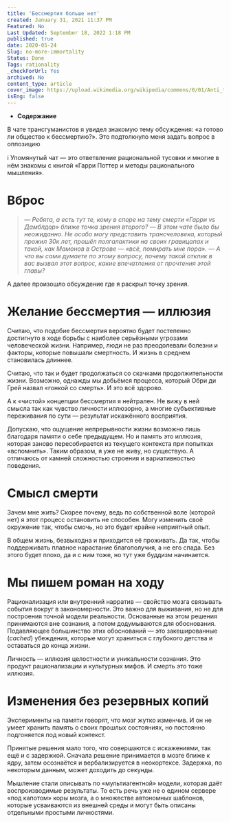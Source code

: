 ```yaml
---
title: 'Бессмертия больше нет'
created: January 31, 2021 11:37 PM
Featured: No
Last Updated: September 18, 2022 1:18 PM
published: true
date: 2020-05-24
Slug: no-more-immortality
Status: Done
Tags: rationality
_checkForUrl: Yes
archived: No
content_type: article
cover_image: https://upload.wikimedia.org/wikipedia/commons/0/01/Anti_transhumanism.png
isEng: false
---
```


- **Содержание**

В чате трансгуманистов я увидел знакомую тему обсуждения: «а готово ли общество к бессмертию?». Это подтолкнуло меня задать вопрос в оппозицию

<aside>
ℹ️ Упомянутый чат — это ответвление рациональной тусовки и многие в нём знакомы с книгой «Гарри Поттер и методы рационального мышления».

</aside>

# Вброс

> — *Ребята, а есть тут те, кому в споре на тему смерти «Гарри vs Дамблдор» ближе точка зрения второго?*
— *В этом чате было бы неожиданно. Не особо могу представить трансчеловека, который прожил 30к лет, прошёл полгалактики на своих гравицапах и такой, как Мамонов в Острове — «всё, помирать мне пора».*
— *А что вы сами думаете по этому вопросу, почему такой отклик в вас вызвал этот вопрос, какие впечатления от прочтения этой главы?*
> 

А далее произошло обсуждение где я раскрыл точку зрения.

# Желание бессмертия — иллюзия

Считаю, что подобие бессмертия вероятно будет постепенно достигнуто в ходе борьбы с наиболее серьёзными угрозами человеческой жизни. Например, люди не раз преодолевали болезни и факторы, которые повышали смертность. И жизнь в среднем становилась длиннее.

Считаю, что так и будет продолжаться со скачками продолжительности жизни. Возможно, однажды мы добьёмся процесса, который Обри ди Грей назвал «гонкой со смерть». И это всё здорово.

А к «чистой» концепции бессмертия я нейтрален. Не вижу в ней смысла так как чувство личности иллюзорно, а многие субъективные переживания по сути — результат искажённого восприятия.

Допускаю, что ощущение непрерывности жизни возможно лишь благодаря памяти о себе предыдущем. Но и память это иллюзия, которая заново пересобирается из текущего контекста при попытках «вспомнить». Таким образом, я уже не живу, но существую. А отличаюсь от камней сложностью строения и вариативностью поведения.

# Смысл смерти

Зачем мне жить? Скорее почему, ведь по собственной воле (которой нет) я этот процесс остановить не способен. Могу изменить своё окружение так, чтобы смочь, но это будет крайне неприятный опыт.

В общем жизнь, безвыходна и приходится её проживать. Да так, чтобы поддерживать плавное нарастание благополучия, а не его спада. Без этого будет плохо, да и с ним тоже, но тут уже буддизм начинается.

# Мы пишем роман на ходу

Рационализация или внутренний нарратив — свойство мозга связывать события вокруг в закономерности. Это важно для выживания, но не для построения точной модели реальности. Основанные на этом решения принимаются вне сознания, а потом додумываются для обоснования. Подавляющее большинство этих обоснований — это закешированные (*cached*) убеждения, которые могут храниться с глубокого детства и оставаться до конца жизни.

Личность — иллюзия целостности и уникальности сознания. Это продукт рационализации и культурных мифов. И смерть это тоже иллюзия.

# Изменения без резервных копий

Эксперименты на памяти говорят, что мозг жутко изменчив. И он не умеет хранить память о своих прошлых состояниях, но постоянно подгоняется под новый контекст.

Принятые решения мало того, что совершаются с искажениями, так ещё и с задержкой. Сначала решение принимается в мозге ближе к ядру, затем осознаётся и вербализируется в неокортексе. Задержка, по некоторым данным, может доходить до секунды.

Мышление стали описывать по «мультиагентной» модели, которая даёт воспроизводимые результаты. То есть речь уже не о едином сервере «под капотом» коры мозга, а о множестве автономных шаблонов, которые усваиваются из внешней среды и могут быть описаны отдельными простыми личностями.